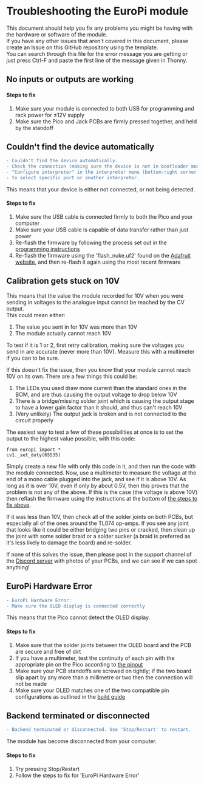 # Troubleshooting the EuroPi module

This document should help you fix any problems you might be having with the hardware or software of the module.  
If you have any other issues that aren't covered in this document, please create an Issue on this GitHub repository using the template.  
You can search through this file for the error message you are getting or just press Ctrl-F and paste the first line of the message given in Thonny.

## No inputs or outputs are working

#### Steps to fix
1. Make sure your module is connected to both USB for programming and rack power for ±12V supply
2. Make sure the Pico and Jack PCBs are firmly pressed together, and held by the standoff

## Couldn't find the device automatically

```diff
- Couldn't find the device automatically. 
- Check the connection (making sure the device is not in bootloader mode) or choose
- "Configure interpreter" in the interpreter menu (bottom-right corner of the window)
- to select specific port or another interpreter.
```

This means that your device is either not connected, or not being detected.  
#### Steps to fix
1. Make sure the USB cable is connected firmly to both the Pico and your computer
2. Make sure your USB cable is capable of data transfer rather than just power
3. Re-flash the firmware by following the process set out in the [programming instructions](/software/programming_instructions.md)
4. Re-flash the firmware using the 'flash_nuke.uf2' found on the [Adafruit website](https://learn.adafruit.com/getting-started-with-raspberry-pi-pico-circuitpython/circuitpython), and then re-flash it again using the most recent firmware


## Calibration gets stuck on 10V

This means that the value the module recorded for 10V when you were sending in voltages to the analogue input cannot be reached by the CV output.  
This could mean either:
1. The value you sent in for 10V was more than 10V
2. The module actually cannot reach 10V

To test if it is 1 or 2, first retry calibration, making sure the voltages you send in are accurate (never more than 10V). Measure this with a multimeter if you can to be sure.  

If this doesn't fix the issue, then you know that your module cannot reach 10V on its own. There are a few things this could be:
1. The LEDs you used draw more current than the standard ones in the BOM, and are thus causing the output voltage to drop below 10V
2. There is a bridge/missing solder joint which is causing the output stage to have a lower gain factor than it should, and thus can't reach 10V
3. (Very unlikely) The output jack is broken and is not connected to the circuit properly

The easiest way to test a few of these possibilities at once is to set the output to the highest value possible, with this code:
``` 
from europi import *
cv1._set_duty(65535)
```
Simply create a new file with only this code in it, and then run the code with the module connected.
Now, use a multimeter to measure the voltage at the end of a mono cable plugged into the jack, and see if it is above 10V. As long as it is over 10V, even if only by about 0.5V, then this proves that the problem is not any of the above. If this is the case (the voltage is above 10V) then reflash the firmware using the instructions at the bottom of [the steps to fix above](#steps-to-fix-1).

If it was less than 10V, then check all of the solder joints on both PCBs, but especially all of the ones around the TL074 op-amps. If you see any joint that looks like it could be either bridging two pins or cracked, then clean up the joint with some solder braid or a solder sucker (a braid is preferred as it's less likely to damage the board) and re-solder.

If none of this solves the issue, then please post in the support channel of the [Discord server](https://discord.gg/JaQwtCnBV5) with photos of your PCBs, and we can see if we can spot anything!

## EuroPi Hardware Error

```diff
- EuroPi Hardware Error:
- Make sure the OLED display is connected correctly
```

This means that the Pico cannot detect the OLED display.
#### Steps to fix
1. Make sure that the solder joints between the OLED board and the PCB are secure and free of dirt
2. If you have a multimeter, test the continuity of each pin with the appropriate pin on the Pico according to [the pinout](hardware/europi_pinout.pdf)
3. Make sure your PCB standoffs are screwed on tightly; if the two board slip apart by any more than a millimetre or two then the connection will not be made
4. Make sure your OLED matches one of the two compatible pin configurations as outlined in the [build guide](hardware/build_guide.md#oled-configuration)


## Backend terminated or disconnected

```diff
- Backend terminated or disconnected. Use 'Stop/Restart' to restart.
```

The module has become disconnected from your computer.
#### Steps to fix
1. Try pressing Stop/Restart
2. Follow the steps to fix for 'EuroPi Hardware Error'
